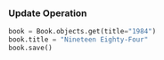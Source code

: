 ### Update Operation

```python
book = Book.objects.get(title="1984")
book.title = "Nineteen Eighty-Four"
book.save()
```

<!-- The title of the book is updated to "Nineteen Eighty-Four". -->